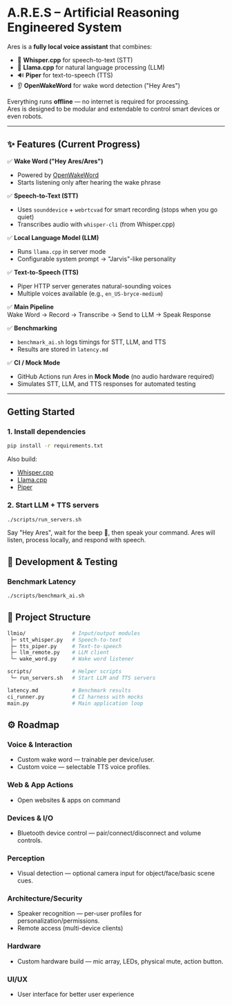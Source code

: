 # A.R.E.S – Artificial Reasoning Engineered System

Ares is a **fully local voice assistant** that combines:
- 🎤 **Whisper.cpp** for speech-to-text (STT)
- 🧠 **Llama.cpp** for natural language processing (LLM)
- 🔊 **Piper** for text-to-speech (TTS)
- 👂 **OpenWakeWord** for wake word detection ("Hey Ares")

Everything runs **offline** — no internet is required for processing.  
Ares is designed to be modular and extendable to control smart devices or even robots.

---

## ✨ Features (Current Progress)

✅ **Wake Word ("Hey Ares/Ares")**  
- Powered by [OpenWakeWord](https://github.com/dscripka/openWakeWord?tab=readme-ov-file)  
- Starts listening only after hearing the wake phrase  

✅ **Speech-to-Text (STT)**  
- Uses `sounddevice` + `webrtcvad` for smart recording (stops when you go quiet)  
- Transcribes audio with `whisper-cli` (from Whisper.cpp)  

✅ **Local Language Model (LLM)**  
- Runs `llama.cpp` in server mode  
- Configurable system prompt → "Jarvis"-like personality  

✅ **Text-to-Speech (TTS)**  
- Piper HTTP server generates natural-sounding voices  
- Multiple voices available (e.g., `en_US-bryce-medium`)  

✅ **Main Pipeline**  
Wake Word → Record → Transcribe → Send to LLM → Speak Response

✅ **Benchmarking**  
- `benchmark_ai.sh` logs timings for STT, LLM, and TTS  
- Results are stored in `latency.md`  

✅ **CI / Mock Mode**  
- GitHub Actions run Ares in **Mock Mode** (no audio hardware required)  
- Simulates STT, LLM, and TTS responses for automated testing  

---

## Getting Started

### 1. Install dependencies
```bash
pip install -r requirements.txt
```

Also build:
- [Whisper.cpp](https://github.com/ggml-org/whisper.cpp)
- [Llama.cpp](https://github.com/ggml-org/llama.cpp)
- [Piper](https://github.com/rhasspy/piper)


### 2. Start LLM + TTS servers
```bash
./scripts/run_servers.sh
```

Say "Hey Ares", wait for the beep 🎵, then speak your command.
Ares will listen, process locally, and respond with speech.

## 🧪 Development & Testing
### Benchmark Latency
```bash
./scripts/benchmark_ai.sh
```

## 📂 Project Structure
```graphql
llmio/               # Input/output modules
 ├─ stt_whisper.py   # Speech-to-text
 ├─ tts_piper.py     # Text-to-speech
 ├─ llm_remote.py    # LLM client
 └─ wake_word.py     # Wake word listener

scripts/             # Helper scripts
 └─ run_servers.sh   # Start LLM and TTS servers

latency.md           # Benchmark results
ci_runner.py         # CI harness with mocks
main.py              # Main application loop

```

## ⚙️ Roadmap

### Voice & Interaction
- Custom wake word — trainable per device/user.
- Custom voice — selectable TTS voice profiles.

### Web & App Actions
- Open websites & apps on command

### Devices & I/O
- Bluetooth device control — pair/connect/disconnect and volume controls.

### Perception
- Visual detection — optional camera input for object/face/basic scene cues.

### Architecture/Security
- Speaker recognition — per-user profiles for personalization/permissions.
- Remote access (multi-device clients)

### Hardware
- Custom hardware build — mic array, LEDs, physical mute, action button.

### UI/UX
- User interface for better user experience 
